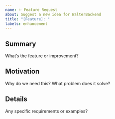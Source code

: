 ```yaml
---
name: ✨ Feature Request
about: Suggest a new idea for WalterBackend
title: "[Feature]: "
labels: enhancement
---
```


## Summary
What’s the feature or improvement?

## Motivation
Why do we need this? What problem does it solve?

## Details
Any specific requirements or examples?

